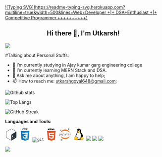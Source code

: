 <!-- ### Hi 👋 I am Utkarsh Goyal , a Computer Science Engineer to solve real world problems.✨
![This is an image](https://myoctocat.com/assets/images/base-octocat.svg)
![Github stats](https://github-readme-stats.vercel.app/api?username=ayushigoyal2840&theme=highcontrast&show_icons=true&count_private=true)
![Top Languages Card](https://github-readme-stats.vercel.app/api/top-langs/?username=ayushigoyal2840) -->
<!--
**Utkarsh9june/Utkarsh9june** is a ✨ _special_ ✨ repository because its `README.md` (this file) appears on your GitHub profile.
Here are some ideas to get you started:
- 🔭 I’m currently working on ...
- 🌱 I’m currently learning ...
- 👯 I’m looking to collaborate on ...
- 🤔 I’m looking for help with ...
- 💬 Ask me about ...
- 📫 How to reach me: ...
- 😄 Pronouns: ...
- ⚡ Fun fact: ...
-->



[![Typing SVG](https://readme-typing-svg.herokuapp.com?multiline=true&width=500&lines=Web+Developer +|+ DSA+Enthusiast +|+ Competitive Programmer.++++++++++)](https://git.io/typing-svg)

<p align="center">

</p>  
<h2 align="center">Hi there 👋, I'm Utkarsh!</h2>


<a href="https://www.linkedin.com/in/utkarsh-goyal-83339a191/" target="blank"><img align="center" src="https://img.shields.io/badge/LinkedIn-UtkarshGoyal-blue">  </a> 

#Talking about Personal Stuffs:
- 🔭 I’m currently studying in Ajay kumar garg engineering college
- 🌱 I’m currently learning MERN Stack and DSA.
- 💬 Ask me about anything, I am happy to help;
- 📫 How to reach me: utkarshgoyal648@gmail.com;


![Github stats](https://github-readme-stats.vercel.app/api?username=Utkarsh9june&theme=highcontrast&show_icons=true&count_private=true)


![Top Langs](https://github-readme-stats.vercel.app/api/top-langs/?username=Utkarsh9june&layout=compact)

![GitHub Streak](https://github-readme-streak-stats.herokuapp.com?user=Utkarsh9june&theme=neon-palenight&hide_border=true)




**Languages and Tools:**  

<code><img src="https://raw.githubusercontent.com/devicons/devicon/master/icons/bash/bash-original.svg" alt="bash" width="40" height="40"/></code>
<code><img src="https://raw.githubusercontent.com/devicons/devicon/master/icons/css3/css3-original-wordmark.svg" alt="css3" width="40" height="40"/></code>
<code><img src="https://www.vectorlogo.zone/logos/git-scm/git-scm-icon.svg" alt="git" width="40" height="40"/></code>
<code><img src="https://raw.githubusercontent.com/devicons/devicon/master/icons/html5/html5-original-wordmark.svg" alt="html5" width="40" height="40"/></code>
<code><img src="https://raw.githubusercontent.com/devicons/devicon/master/icons/jupyter/jupyter-original-wordmark.svg" alt="Jupyter" width="40" height="40"/></code>
<code><img src="https://raw.githubusercontent.com/devicons/devicon/master/icons/linux/linux-original.svg" alt="linux" width="40" height="40"/></code>
<code><img height="40" src="https://raw.githubusercontent.com/shinokada/shinokada/master/assets/python.png"></code>
<code><img height="40" src="https://raw.githubusercontent.com/shinokada/shinokada/master/assets/javascript.png"></code>
<code><img height="40" src="https://raw.githubusercontent.com/shinokada/shinokada/master/assets/visual-studio-code.png"></code>


![](https://komarev.com/ghpvc/?username=Utkarsh9june)
